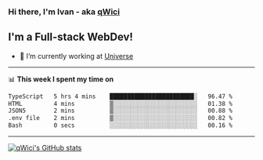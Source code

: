 ### Hi there, I'm Ivan - aka [qWici][website]

## I'm a Full-stack WebDev!
- 🔭 I’m currently working at [Universe][universe]

---

📊 **This week I spent my time on**
<!--START_SECTION:waka-->

```txt
TypeScript   5 hrs 4 mins    ████████████████████████░   96.47 %
HTML         4 mins          ▒░░░░░░░░░░░░░░░░░░░░░░░░   01.38 %
JSON5        2 mins          ▒░░░░░░░░░░░░░░░░░░░░░░░░   00.88 %
.env file    2 mins          ▒░░░░░░░░░░░░░░░░░░░░░░░░   00.82 %
Bash         0 secs          ░░░░░░░░░░░░░░░░░░░░░░░░░   00.16 %
```

<!--END_SECTION:waka-->

---

[![qWici's GitHub stats](https://github-readme-stats.vercel.app/api?username=qWici)](https://github.com/qWici/github-readme-stats)

[website]: https://devkucher.com
[twitter]: https://twitter.com/KucherDev
[linkedin]: https://www.linkedin.com/in/ivankucher
[universe]: https://universeapps.limited
